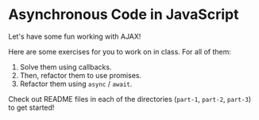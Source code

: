 # Asynchronous Code in JavaScript

Let's have some fun working with AJAX!

Here are some exercises for you to work on in class. For all of them:

1.  Solve them using callbacks.
2.  Then, refactor them to use promises.
3.  Refactor them using `async` / `await`.

Check out README files in each of the directories (`part-1`, `part-2`, `part-3`) to get started!
